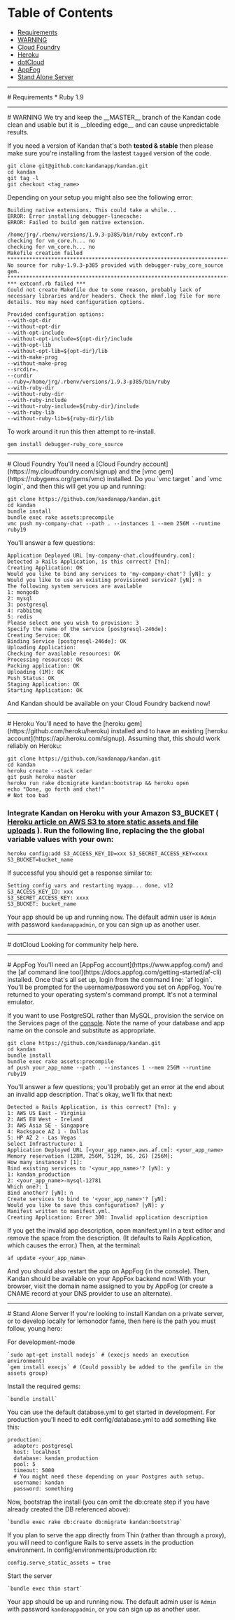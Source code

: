 # Table of Contents

* [Requirements](#requirements)
* [WARNING](#warning)
* [Cloud Foundry](#cloud-foundry)
* [Heroku](#heroku)
* [dotCloud](#dotcloud)
* [AppFog](#appfog)
* [Stand Alone Server](#standalone-server) 

<hr>
# <a name="requirements"></a>Requirements
* Ruby 1.9

<hr>
# <a name="warning"></a>WARNING
We try and keep the __MASTER__ branch of the Kandan code clean and usable but it is __bleeding edge__ and can cause unpredictable results.

If you need a version of Kandan that's both __tested & stable__ then please make sure you're installing from the lastest `tagged` version of the code.

```
git clone git@github.com:kandanapp/kandan.git
cd kandan
git tag -l
git checkout <tag_name>
```

Depending on your setup you might also see the following error:

```
Building native extensions. This could take a while...
ERROR: Error installing debugger-linecache:
ERROR: Failed to build gem native extension.
 
/home/jrg/.rbenv/versions/1.9.3-p385/bin/ruby extconf.rb
checking for vm_core.h... no
checking for vm_core.h... no
Makefile creation failed
**************************************************************************
No source for ruby-1.9.3-p385 provided with debugger-ruby_core_source gem.
**************************************************************************
*** extconf.rb failed ***
Could not create Makefile due to some reason, probably lack of
necessary libraries and/or headers. Check the mkmf.log file for more
details. You may need configuration options.
 
Provided configuration options:
--with-opt-dir
--without-opt-dir
--with-opt-include
--without-opt-include=${opt-dir}/include
--with-opt-lib
--without-opt-lib=${opt-dir}/lib
--with-make-prog
--without-make-prog
--srcdir=.
--curdir
--ruby=/home/jrg/.rbenv/versions/1.9.3-p385/bin/ruby
--with-ruby-dir
--without-ruby-dir
--with-ruby-include
--without-ruby-include=${ruby-dir}/include
--with-ruby-lib
--without-ruby-lib=${ruby-dir}/lib
```
To work around it run this then attempt to re-install.

`gem install debugger-ruby_core_source`

<hr>
# <a name="cloud-foundry"></a>Cloud Foundry
You'll need a [Cloud Foundry account](https://my.cloudfoundry.com/signup) and the [vmc gem](https://rubygems.org/gems/vmc) installed. Do you `vmc target <cloud foundry host>` and `vmc login`, and then this will get you up and running:

    git clone https://github.com/kandanapp/kandan.git
    cd kandan
    bundle install
    bundle exec rake assets:precompile
    vmc push my-company-chat --path . --instances 1 --mem 256M --runtime ruby19
    
You'll answer a few questions:

    Application Deployed URL [my-company-chat.cloudfoundry.com]: 
    Detected a Rails Application, is this correct? [Yn]: 
    Creating Application: OK
    Would you like to bind any services to 'my-company-chat'? [yN]: y
    Would you like to use an existing provisioned service? [yN]: n
    The following system services are available
    1: mongodb
    2: mysql
    3: postgresql
    4: rabbitmq
    5: redis
    Please select one you wish to provision: 3
    Specify the name of the service [postgresql-246de]: 
    Creating Service: OK
    Binding Service [postgresql-246de]: OK
    Uploading Application:
    Checking for available resources: OK
    Processing resources: OK
    Packing application: OK
    Uploading (1M): OK   
    Push Status: OK
    Staging Application: OK
    Starting Application: OK
    
And Kandan should be available on your Cloud Foundry backend now!

<hr>
# <a name="heroku"></a>Heroku
You'll need to have the [heroku gem](https://github.com/heroku/heroku) installed and to have an existing [heroku account](https://api.heroku.com/signup). Assuming that, this should work reliably on Heroku:

    git clone https://github.com/kandanapp/kandan.git
    cd kandan
    heroku create --stack cedar
    git push heroku master
    heroku run rake db:migrate kandan:bootstrap && heroku open
    echo "Done, go forth and chat!"
    # Not too bad
    
### Integrate Kandan on Heroku with your Amazon S3_BUCKET ( [Heroku article on AWS S3 to store static assets and file uploads](https://devcenter.heroku.com/articles/s3) ). Run the following line, replacing the the global variable values with your own:

	heroku config:add S3_ACCESS_KEY_ID=xxx S3_SECRET_ACCESS_KEY=xxxx S3_BUCKET=bucket_name

If successful you should get a response similar to:

	Setting config vars and restarting myapp... done, v12
	S3_ACCESS_KEY_ID: xxx
	S3_SECRET_ACCESS_KEY: xxxx
	S3_BUCKET: bucket_name

Your app should be up and running now. The default admin user is `Admin` with password `kandanappadmin`, or you can sign up as another user.

<hr>
# <a name="dotcloud"></a>dotCloud
Looking for community help here.

<hr>
# <a name="appfog"></a>AppFog
You'll need an [AppFog account](https://www.appfog.com/) and the [af command line tool](https://docs.appfog.com/getting-started/af-cli) installed. Once that's all set up, login from the command line: `af login`. You'll be prompted for the username/password you set on AppFog. You're returned to your operating system's command prompt. It's not a terminal emulator.

If you want to use PostgreSQL rather than MySQL, provision the service on the Services page of the [console](https://console.appfog.com). Note the name of your database and app name on the console and substitute as appropriate.

    git clone https://github.com/kandanapp/kandan.git
    cd kandan
    bundle install
    bundle exec rake assets:precompile
    af push your_app_name --path . --instances 1 --mem 256M --runtime ruby19

You'll answer a few questions; you'll probably get an error at the end about an invalid app description. That's okay, we'll fix that next:

    Detected a Rails Application, is this correct? [Yn]: y
    1: AWS US East - Virginia
    2: AWS EU West - Ireland
    3: AWS Asia SE - Singapore
    4: Rackspace AZ 1 - Dallas
    5: HP AZ 2 - Las Vegas
    Select Infrastructure: 1
    Application Deployed URL [<your_app_name>.aws.af.cm]: <your_app_name>
    Memory reservation (128M, 256M, 512M, 1G, 2G) [256M]: 
    How many instances? [1]: 
    Bind existing services to '<your_app_name>'? [yN]: y
    1: kandan_production
    2: <your_app_name>-mysql-12781
    Which one?: 1
    Bind another? [yN]: n
    Create services to bind to '<your_app_name>'? [yN]: 
    Would you like to save this configuration? [yN]: y
    Manifest written to manifest.yml.
    Creating Application: Error 300: Invalid application description

If you get the invalid app description, open manifest.yml in a text editor and remove the space from the description. (It defaults to Rails Application, which causes the error.) Then, at the terminal:

    af update <your_app_name>

And you should also restart the app on AppFog (in the console). Then, Kandan should be available on your AppFox backend now! With your browser, visit the domain name assigned to you by AppFog (or create a CNAME record at your DNS provider to use an alternate).

<hr>
# <a name="standalone-server"></a>Stand Alone Server
If you're looking to install Kandan on a private server, or to develop locally for lemonodor fame, then here is the path you must follow, young hero:

For development-mode
    
    `sudo apt-get install nodejs` # (execjs needs an execution environment)
    `gem install execjs` # (Could possibly be added to the gemfile in the assets group)

Install the required gems:

    `bundle install`

You can use the default database.yml to get started in development. For production you'll need to edit config/database.yml to add something like this:

    production:
      adapter: postgresql
      host: localhost
      database: kandan_production
      pool: 5
      timeout: 5000
      # You might need these depending on your Postgres auth setup.
      username: kandan 
      password: something
 
Now, bootstrap the install (you can omit the db:create step if you have already created the DB referenced above):

    `bundle exec rake db:create db:migrate kandan:bootstrap`

If you plan to serve the app directly from Thin (rather than through a proxy), you will need to configure Rails to serve assets in the production environment. In config/environments/production.rb:
      
    config.serve_static_assets = true
    
Start the server

    `bundle exec thin start`

Your app should be up and running now. The default admin user is `Admin` with password `kandanappadmin`, or you can sign up as another user.